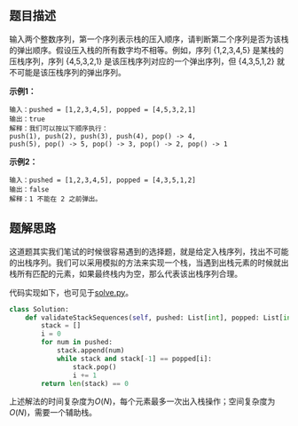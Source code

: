 ## 题目描述

输入两个整数序列，第一个序列表示栈的压入顺序，请判断第二个序列是否为该栈的弹出顺序。假设压入栈的所有数字均不相等。例如，序列 {1,2,3,4,5} 是某栈的压栈序列，序列 {4,5,3,2,1} 是该压栈序列对应的一个弹出序列，但 {4,3,5,1,2} 就不可能是该压栈序列的弹出序列。

**示例1：**
```
输入：pushed = [1,2,3,4,5], popped = [4,5,3,2,1]
输出：true
解释：我们可以按以下顺序执行：
push(1), push(2), push(3), push(4), pop() -> 4,
push(5), pop() -> 5, pop() -> 3, pop() -> 2, pop() -> 1
```
**示例2：**
```
输入：pushed = [1,2,3,4,5], popped = [4,3,5,1,2]
输出：false
解释：1 不能在 2 之前弹出。
```

## 题解思路

这道题其实我们笔试的时候很容易遇到的选择题，就是给定入栈序列，找出不可能的出栈序列。我们可以采用模拟的方法来实现一个栈，当遇到出栈元素的时候就出栈所有匹配的元素，如果最终栈内为空，那么代表该出栈序列合理。

代码实现如下，也可见于[solve.py](./solve.py)。

```python
class Solution:
    def validateStackSequences(self, pushed: List[int], popped: List[int]) -> bool:
        stack = []
        i = 0
        for num in pushed:
            stack.append(num)
            while stack and stack[-1] == popped[i]:
                stack.pop()
                i += 1
        return len(stack) == 0
```

上述解法的时间复杂度为$O(N)$，每个元素最多一次出入栈操作；空间复杂度为$O(N)$，需要一个辅助栈。